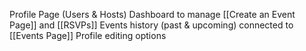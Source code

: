 Profile Page (Users & Hosts)
Dashboard to manage [[Create an Event Page]] and [[RSVPs]]
Events history (past & upcoming) connected to [[Events Page]]
Profile editing options